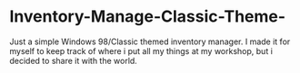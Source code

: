 # Inventory-Manage-Classic-Theme-
Just a simple Windows 98/Classic themed inventory manager. I made it for myself to keep track of where i put all my things at my workshop, but i decided to share it with the world.
